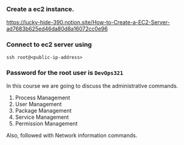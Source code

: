 
### Create a ec2 instance.

https://lucky-hide-390.notion.site/How-to-Create-a-EC2-Server-ad7683b625ed46da80d8a16072cc0e96

### Connect to ec2 server using 

```
ssh root@<public-ip-address>
```

### Password for the root user is `DevOps321`

In this course we are going to discuss the administrative commands.

  1. Process Management 
  2. User Management 
  3. Package Management 
  4. Service Management 
  5. Permission Management

Also, followed with Network information commands.


